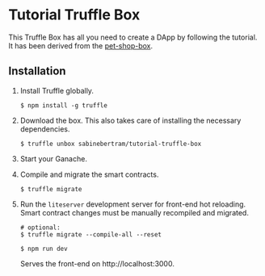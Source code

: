 # Tutorial Truffle Box

This Truffle Box has all you need to create a DApp by following the tutorial. It has been derived from the [pet-shop-box](https://github.com/truffle-box/pet-shop-box).

## Installation

1. Install Truffle globally.
    ```
    $ npm install -g truffle
    ```

2. Download the box. This also takes care of installing the necessary dependencies.
    ```
    $ truffle unbox sabinebertram/tutorial-truffle-box
    ```

3. Start your Ganache.

4. Compile and migrate the smart contracts. 
    ```
    $ truffle migrate
    ```

5. Run the `liteserver` development server for front-end hot reloading. Smart contract changes must be manually recompiled and migrated.
    ```
    # optional:
    $ truffle migrate --compile-all --reset

    $ npm run dev
    ```
    Serves the front-end on http://localhost:3000.
